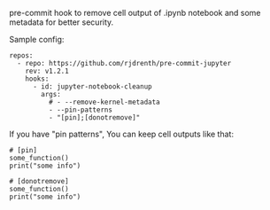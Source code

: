 pre-commit hook to remove cell output of .ipynb notebook and some metadata for better security.

Sample config:
```
repos:
  - repo: https://github.com/rjdrenth/pre-commit-jupyter
    rev: v1.2.1
    hooks:
      - id: jupyter-notebook-cleanup
        args:
          # - --remove-kernel-metadata
          - --pin-patterns
          - "[pin];[donotremove]"
```

If you have "pin patterns", You can keep cell outputs like that:

```
# [pin]
some_function()
print("some info")
```

```
# [donotremove]
some_function()
print("some info")
```
